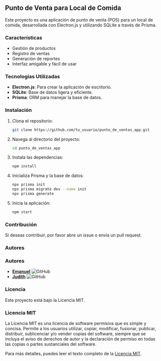 ## Punto de Venta para Local de Comida

Este proyecto es una aplicación de punto de venta (POS) para un local de comida, desarrollada con Electron.js y utilizando SQLite a través de Prisma.

### Características

- Gestión de productos
- Registro de ventas
- Generación de reportes
- Interfaz amigable y fácil de usar

### Tecnologías Utilizadas

- **Electron.js**: Para crear la aplicación de escritorio.
- **SQLite**: Base de datos ligera y eficiente.
- **Prisma**: ORM para manejar la base de datos.

### Instalación

1. Clona el repositorio:
   ```bash
   git clone https://github.com/tu_usuario/punto_de_ventas_app.git
   ```
2. Navega al directorio del proyecto:
   ```bash
   cd punto_de_ventas_app
   ```
3. Instala las dependencias:
   ```bash
   npm install
   ```
4. Inicializa Prisma y la base de datos:
   ```bash
   npx prisma init
   npx prisma migrate dev --name init
   npx prisma generate
   ```
5. Inicia la aplicación:
   ```bash
   npm start
   ```

### Contribución

Si deseas contribuir, por favor abre un issue o envía un pull request.

### Autores
### Autores

- **[Emanuel](https://github.com/Ema-42)** ![GitHub](https://img.shields.io/badge/GitHub-181717?style=flat&logo=github&logoColor=white)
- **[Judith](https://github.com/Judith-Robles-Coraite)** ![GitHub](https://img.shields.io/badge/GitHub-181717?style=flat&logo=github&logoColor=white)

### Licencia

Este proyecto está bajo la Licencia MIT.

### Licencia MIT

La Licencia MIT es una licencia de software permisiva que es simple y concisa. Permite a los usuarios utilizar, copiar, modificar, fusionar, publicar, distribuir, sublicenciar y/o vender copias del software, siempre que se incluya el aviso de derechos de autor y la declaración de permiso en todas las copias o partes sustanciales del software.

Para más detalles, puedes leer el texto completo de la [Licencia MIT](https://opensource.org/licenses/MIT).

